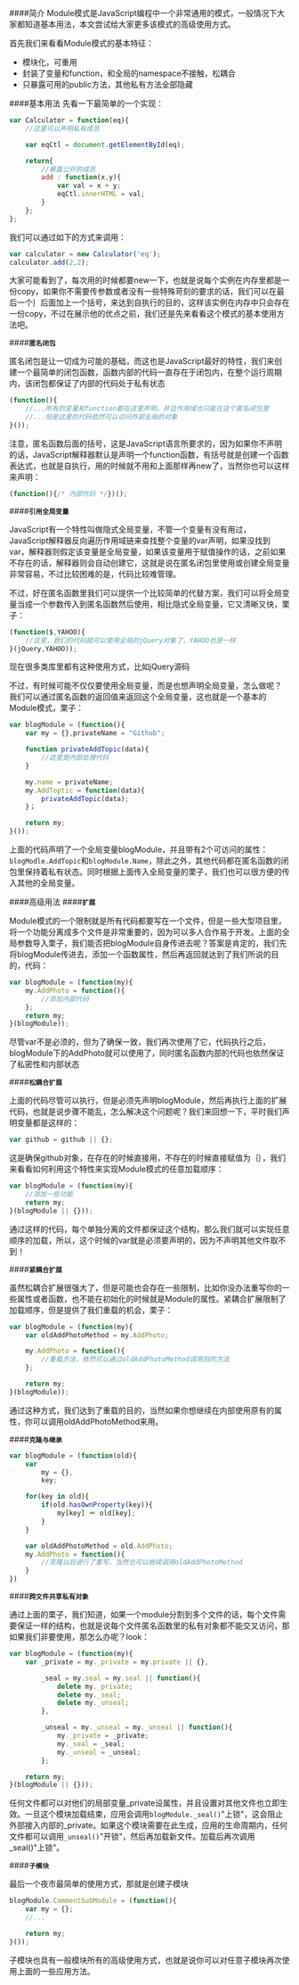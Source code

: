####简介
Module模式是JavaScript编程中一个非常通用的模式，一般情况下大家都知道基本用法，本文尝试给大家更多该模式的高级使用方式。

首先我们来看看Module模式的基本特征：

* 模块化，可重用
* 封装了变量和function，和全局的namespace不接触，松耦合
* 只暴露可用的public方法，其他私有方法全部隐藏

####基本用法
先看一下最简单的一个实现：
```JavaScript
var Calculator = function(eq){
	//这里可以声明私有成员

	var eqCtl = document.getElementById(eq);

	return{
		//暴露公开的成员
		add : function(x,y){
			var val = x + y;
			eqCtl.innerHTML = val;
		}
	};
};
```
我们可以通过如下的方式来调用：
```JavaScript
var calculator = new Calculator('eq');
calculator.add(2,2);
```
大家可能看到了，每次用的时候都要new一下，也就是说每个实例在内存里都是一份copy，如果你不需要传参数或者没有一些特殊苛刻的要求的话，我们可以在最后一个｝后面加上一个括号，来达到自执行的目的，这样该实例在内存中只会存在一份copy，不过在展示他的优点之前，我们还是先来看看这个模式的基本使用方法吧。

####**`匿名闭包`**

匿名闭包是让一切成为可能的基础，而这也是JavaScript最好的特性，我们来创建一个最简单的闭包函数，函数内部的代码一直存在于闭包内，在整个运行周期内，该闭包都保证了内部的代码处于私有状态
```JavaScript
(function(){
	//...所有的变量和function都在这里声明，并且作用域也只能在这个匿名闭包里
	//...但是这里的代码依然可以访问外部全局的对象
}());
```
注意，匿名函数后面的括号，这是JavaScript语言所要求的，因为如果你不声明的话，JavaScript解释器默认是声明一个function函数，有括号就是创建一个函数表达式，也就是自执行，用的时候就不用和上面那样再new了，当然你也可以这样来声明：
```JavaScript
(function(){/* 内部代码 */})();
```
####**`引用全局变量`**

JavaScript有一个特性叫做隐式全局变量，不管一个变量有没有用过，JavaScript解释器反向遍历作用域链来查找整个变量的var声明，如果没找到var，解释器则假定该变量是全局变量，如果该变量用于赋值操作的话，之前如果不存在的话，解释器则会自动创建它，这就是说在匿名闭包里使用或创建全局变量非常容易，不过比较困难的是，代码比较难管理。

不过，好在匿名函数里我们可以提供一个比较简单的代替方案，我们可以将全局变量当成一个参数传入到匿名函数然后使用，相比隐式全局变量，它又清晰又快，栗子：
```JavaScript
(function($,YAHOO){
	//这里，我们的代码就可以使用全局的jQuery对象了，YAHOO也是一样
}(jQuery,YAHOO));
```

现在很多类库里都有这种使用方式，比如jQuery源码

不过，有时候可能不仅仅要使用全局变量，而是也想声明全局变量，怎么做呢？
我们可以通过匿名函数的返回值来返回这个全局变量，这也就是一个基本的Module模式，栗子：
```JavaScript
var blogModule = (function(){
	var my = {},privateName = "Github";

	function privateAddTopic(data){
		//这里是内部处理代码
	}

	my.name = privateName;
	my.AddToptic = function(data){
		privateAddTopic(data);
	}；

	return my;
}());
```
上面的代码声明了一个全局变量blogModule，并且带有2个可访问的属性：`blogModle.AddTopic`和`blogModule.Name`，除此之外，其他代码都在匿名函数的闭包里保持着私有状态。同时根据上面传入全局变量的栗子，我们也可以很方便的传入其他的全局变量。

####高级用法
####**`扩展`**

Module模式的一个限制就是所有代码都要写在一个文件，但是一些大型项目里，将一个功能分离成多个文件是非常重要的，因为可以多人合作易于开发。上面的全局参数导入栗子，我们能否把blogModule自身传进去呢？答案是肯定的，我们先将blogModule传进去，添加一个函数属性，然后再返回就达到了我们所说的目的，代码：
```JavaScript
var blogModule = (function(my){
	my.AddPhoto = function(){
		//添加内部代码
	};
	return my;
}(blogModule));
```
尽管var不是必须的，但为了确保一致，我们再次使用了它，代码执行之后，blogModule下的AddPhoto就可以使用了，同时匿名函数内部的代码也依然保证了私密性和内部状态

####**`松耦合扩展`**

上面的代码尽管可以执行，但是必须先声明blogModule，然后再执行上面的扩展代码，也就是说步骤不能乱，怎么解决这个问题呢？我们来回想一下，平时我们声明变量都是这样的：
```JavaScript
var github = github || {};
```
这是确保github对象，在存在的时候直接用，不存在的时候直接赋值为｛｝，我们来看看如何利用这个特性来实现Module模式的任意加载顺序：
```JavaScript
var blogModule = (function(my){
	//添加一些功能
	return my;
}(blogModule || {}));
```
通过这样的代码，每个单独分离的文件都保证这个结构，那么我们就可以实现任意顺序的加载，所以，这个时候的var就是必须要声明的，因为不声明其他文件取不到！

####**`紧耦合扩展`**

虽然松耦合扩展很强大了，但是可能也会存在一些限制，比如你没办法重写你的一些属性或者函数，也不能在初始化的时候就是Module的属性。紧耦合扩展限制了加载顺序，但是提供了我们重载的机会，栗子：
```JavaScript
var blogModule = (function(my){
	var oldAddPhotoMethod = my.AddPhoto;

	my.AddPhoto = function(){
		//重载方法，依然可以通过oldAddPhotoMethod调用旧的方法
	};

	return my;
}(blogModule));
```
通过这种方式，我们达到了重载的目的，当然如果你想继续在内部使用原有的属性，你可以调用oldAddPhotoMethod来用。

####**`克隆与继承`**
```JavaScript
var blogModule = (function(old){
	var 
		my = {},
		key;

	for(key in old){
		if(old.hasOwnProperty(key)){
			my[key] ＝ old[key];
		}
	}

	var oldAddPhotoMethod = old.AddPhoto;
	my.AddPhoto = function(){
		//克隆以后进行了重写，当然也可以继续调用oldAddPhotoMethod
	}
})
```

####**`跨文件共享私有对象`**

通过上面的栗子，我们知道，如果一个module分割到多个文件的话，每个文件需要保证一样的结构，也就是说每个文件匿名函数里的私有对象都不能交叉访问，那如果我们非要使用，那怎么办呢？look：
```JavaScript
var blogModule = (function(my){
	var _private = my._private = my.private || {},

		_seal = my.seal = my.seal || function(){
			delete my._private;
			delete my._seal;
			delete my._unseal;
		},

		_unseal = my._unseal = my._unseal || function(){
			my._private = _private;
			my._seal = _seal;
			my._unseal = _unseal;
		};

	return my;
}(blogModule || {}));
```
任何文件都可以对他们的局部变量_private设属性，并且设置对其他文件也立即生效。一旦这个模块加载结束，应用会调用`blogModule._seal()`"上锁"，这会阻止外部接入内部的_private。如果这个模块需要在此生成，应用的生命周期内，任何文件都可以调用`_unseal()`"开锁"，然后再加载新文件。加载后再次调用_seal()"上锁"。

####**`子模块`**

最后一个夜市最简单的使用方式，那就是创建子模块
```JavaScript
blogModule.CommentSubModule = (function(){
	var my = {};
	//...

	return my;
}());
```
子模块也具有一般模块所有的高级使用方式，也就是说你可以对任意子模块再次使用上面的一些应用方法。

















